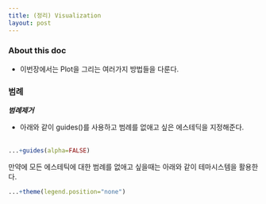 ```yaml
---
title: (정리) Visualization
layout: post
---
```


### About this doc 

- 이번장에서는 Plot을 그리는 여러가지 방법들을 다룬다. 

### 범례

***범례제거***
- 아래와 같이 guides()를 사용하고 범례를 없애고 싶은 에스테딕을 지정해준다. <br/><br/>
```r
...+guides(alpha=FALSE)
```
만약에 모든 에스테틱에 대한 범례를 없애고 싶을때는 아래와 같이 테마시스템을 활용한다. 
```r
...+theme(legend.position="none")
```

